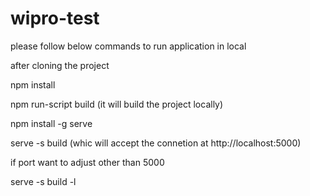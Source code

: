 # wipro-test

please follow below commands to run application in local

after cloning the project

npm install

npm run-script build (it will build the project locally)

npm install -g serve

serve -s build (whic will accept the connetion at http://localhost:5000)

if port want to adjust other than 5000

serve -s build -l <portnumber>
